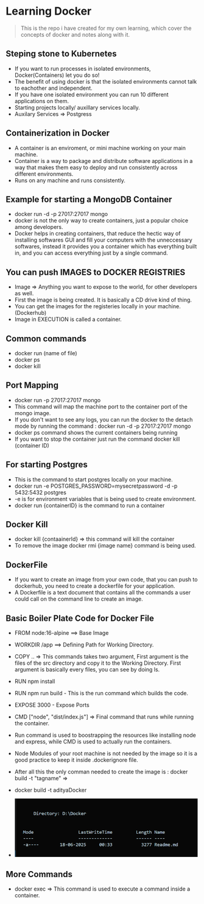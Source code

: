 # Learning Docker

> This is the repo i have created for my own learning, which cover the concepts of docker and notes along with it. 

## Steping stone to Kubernetes 
- If you want to run processes in isolated environments, Docker(Containers) let you do so! 
- The benefit of using docker is that the isolated environments cannot talk to eachother and independent.
- If you have one isolated environment you can run 10 different applications on them.
- Starting projects locally/ auxillary services locally.
- Auxilary Services => Postgress

## Containerization in Docker  
- A container is an enviroment, or mini machine working on your main machine. 
- Container is a way to package and distribute software applications in a way that makes them easy to deploy and run consistently across different environments.
- Runs on any machine and runs consistently.

## Example for starting a MongoDB Container
- docker run -d -p 27017:27017 mongo 
- docker is not the only way to create containers, just a popular choice among developers.  
- Docker helps in creating containers, that reduce the hectic way of installing softwares GUI and  fill your computers with the unneccessary softwares, instead it provides you a container which has everything built in, and you can access everything just by a single command. 

## You can push IMAGES to DOCKER REGISTRIES
- Image => Anything you want to expose to the world, for other developers as well. 
- First the image is being created. It is basically a CD drive kind of thing. 
- You can get the images for the registeries locally in your machine. (Dockerhub)
- Image in EXECUTION is called a container.

## Common commands
- docker run (name of file)
- docker ps 
- docker kill

## Port Mapping
- docker run -p 27017:27017 mongo 
- This command will map the machine port to the container port of the mongo image.
- If you don't want to see any logs, you can run the docker to the detach mode by running the command : 
docker run -d -p 27017:27017 mongo
- docker ps command shows the current containers being running
- If you want to stop the container just run the command docker kill (container ID)

## For starting Postgres
- This is the command to start postgres locally on your machine. 
- docker run -e POSTGRES_PASSWORD=mysecretpassword -d -p 5432:5432 postgres  
- -e is for environment variables that is being used to create environment.
- docker run {containerID} is the command to run a container

## Docker Kill
- docker kill {contaainerId} => this command will kill the container
- To remove the image docker rmi {image name} command is being used. 

## DockerFile
- If you want to create an image from your own code, that you can push to dockerhub, you need to create a dockerfile for your application.
- A Dockerfile is a text document that contains all the commands a user could call on the command line to create an image. 

## Basic Boiler Plate Code for Docker File
- FROM node:16-alpine  ==> Base Image
- WORKDIR /app ==> Defining Path for Working Directory.
- COPY .. => This commands takes two argument, First argument is the files of the src directory and copy it to the Working Directory. First argument is basically every files, you can see by doing ls.
- RUN npm install
- RUN npm run build - This is the run command which builds the code.
- EXPOSE 3000 - Expose Ports
- CMD ["node", "dist/index.js"] => Final command that runs while running the container.

- Run command is used to boostrapping the resources like installing node and express, while CMD is used to actually run the containers.
- Node Modules of your root machine is not needed by the image so it is a good practice to keep it inside .dockerignore file.
- After all this the only comman needed to create the image is : docker build -t "tagname" => 
- docker build -t adityaDocker


- ![Example Image](image.png)

## More Commands
-  docker exec => This command is used to execute a command inside a container.